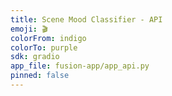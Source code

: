 ```yaml
---
title: Scene Mood Classifier - API
emoji: 🎬
colorFrom: indigo
colorTo: purple
sdk: gradio
app_file: fusion-app/app_api.py
pinned: false
---
```

